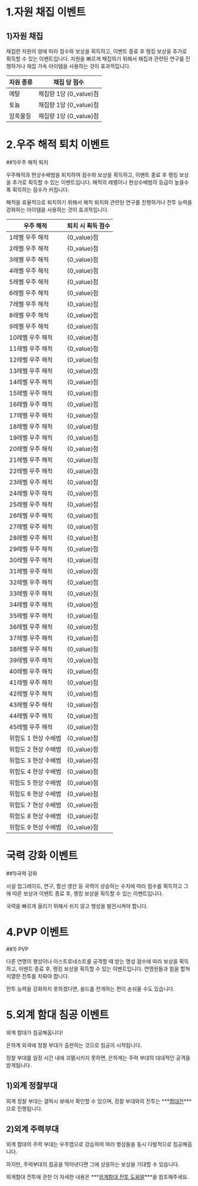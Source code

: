 # 1.자원 채집 이벤트

## 1)자원 채집

 채집한 자원의 양에 따라 점수와 보상을 획득하고, 이벤트 종료 후 랭킹 보상을 추가로 획득할 수 있는 이벤트입니다. 자원을 빠르게 채집하기 위해서 채집과 관련된 연구를 진행하거나 채집 가속 아이템을 사용하는 것이 효과적입니다.

| 자원 종류 | 채집 당 점수           |
| --------- | ---------------------- |
| 메탈      | 채집량 1당 {0_value}점 |
| 토늄      | 채집량 1당 {0_value}점 |
| 암흑물질  | 채집량 1당 {0_value}점 |



# 2.우주 해적 퇴치 이벤트

##1)우주 해적 퇴치

 우주해적과 현상수배범을 퇴치하여 점수와 보상을 획득하고, 이벤트 종료 후 랭킹 보상을 추가로 획득할 수 있는 이벤트입니다. 해적의 레벨이나 현상수배범의 등급이 높을수록 획득하는 점수가 커집니다.

해적을 효율적으로 퇴치하기 위해서 해적 퇴치와 관련된 연구를 진행하거나 전투 능력을 강화하는 아이템을 사용하는 것이 효과적입니다.

| 우주 해적            | 퇴치 시 획득 점수 |
| -------------------- | ----------------- |
| 1레벨 우주 해적      | {0_value}점       |
| 2레벨 우주 해적      | {0_value}점       |
| 3레벨 우주 해적      | {0_value}점       |
| 4레벨 우주 해적      | {0_value}점       |
| 5레벨 우주 해적      | {0_value}점       |
| 6레벨 우주 해적      | {0_value}점       |
| 7레벨 우주 해적      | {0_value}점       |
| 8레벨 우주 해적      | {0_value}점       |
| 9레벨 우주 해적      | {0_value}점       |
| 10레벨 우주 해적     | {0_value}점       |
| 11레벨 우주 해적     | {0_value}점       |
| 12레벨 우주 해적     | {0_value}점       |
| 13레벨 우주 해적     | {0_value}점       |
| 14레벨 우주 해적     | {0_value}점       |
| 15레벨 우주 해적     | {0_value}점       |
| 16레벨 우주 해적     | {0_value}점       |
| 17레벨 우주 해적     | {0_value}점       |
| 18레벨 우주 해적     | {0_value}점       |
| 19레벨 우주 해적     | {0_value}점       |
| 20레벨 우주 해적     | {0_value}점       |
| 21레벨 우주 해적     | {0_value}점       |
| 22레벨 우주 해적     | {0_value}점       |
| 23레벨 우주 해적     | {0_value}점       |
| 24레벨 우주 해적     | {0_value}점       |
| 25레벨 우주 해적     | {0_value}점       |
| 26레벨 우주 해적     | {0_value}점       |
| 27레벨 우주 해적     | {0_value}점       |
| 28레벨 우주 해적     | {0_value}점       |
| 29레벨 우주 해적     | {0_value}점       |
| 30레벨 우주 해적     | {0_value}점       |
| 31레벨 우주 해적     | {0_value}점       |
| 32레벨 우주 해적     | {0_value}점       |
| 33레벨 우주 해적     | {0_value}점       |
| 34레벨 우주 해적     | {0_value}점       |
| 35레벨 우주 해적     | {0_value}점       |
| 36레벨 우주 해적     | {0_value}점       |
| 37레벨 우주 해적     | {0_value}점       |
| 38레벨 우주 해적     | {0_value}점       |
| 39레벨 우주 해적     | {0_value}점       |
| 40레벨 우주 해적     | {0_value}점       |
| 41레벨 우주 해적     | {0_value}점       |
| 42레벨 우주 해적     | {0_value}점       |
| 43레벨 우주 해적     | {0_value}점       |
| 44레벨 우주 해적     | {0_value}점       |
| 45레벨 우주 해적     | {0_value}점       |
| 위험도 1 현상 수배범 | {0_value}점       |
| 위험도 2 현상 수배범 | {0_value}점       |
| 위험도 3 현상 수배범 | {0_value}점       |
| 위험도 4 현상 수배범 | {0_value}점       |
| 위험도 5 현상 수배범 | {0_value}점       |
| 위험도 6 현상 수배범 | {0_value}점       |
| 위험도 7 현상 수배범 | {0_value}점       |
| 위험도 8 현상 수배범 | {0_value}점       |
| 위험도 9 현상 수배범 | {0_value}점       |



# 국력 강화 이벤트

##1)국력 강화

 시설 업그레이드, 연구, 함선 생산 등 국력이 상승하는 수치에 따라 점수를 획득하고 그에 따른 보상과 이벤트 종료 후, 랭킹 보상을 획득할 수 있는 이벤트입니다.

국력을 빠르게 올리기 위해서 쉬지 않고 행성을 발전시켜야 합니다.



# 4.PVP 이벤트

##1) PVP

 다른 연맹의 행성이나 아스트로네스트를 공격할 때 받는 명성 점수에 따라 보상을 획득하고, 이벤트 종료 후, 랭킹 보상을 획득할 수 있는 이벤트입니다. 연맹원들과 힘을 합쳐 치열한 전투를 치뤄야 합니다.

전투 능력을 강화하지 못하겠다면, 쉴드를 전개하는 편이 손쉬울 수도 있습니다.







# 5.외계 함대 침공 이벤트

외계 함대가 침공해옵니다!

은하계 외곽에 정찰 부대가 출현하는 것으로 침공이 시작됩니다.

정찰 부대를 일정 시간 내에 괴멸시키지 못하면, 은하계는 주력 부대의 대대적인 공격을 받게됩니다.



## 1)외계 정찰부대

 외계 정찰 부대는 갤럭시 뷰에서 확인할 수 있으며, 정찰 부대와의 전투는 ***<u>함대전</u>***으로 진행됩니다.



## 2)외계 주력부대

 외계 함대의 주력 부대는 우주맵으로 강습하여 여러 행성들을 동시 다발적으로 침공해옵니다.

하지만, 주력부대의 침공을 막아낸다면 그에 상응하는 보상을 기대할 수 있습니다.

외계함대 전투에 관한 더 자세한 내용은 ***<u>외계함대 전투 도움말</u>***을 참조해주세요.